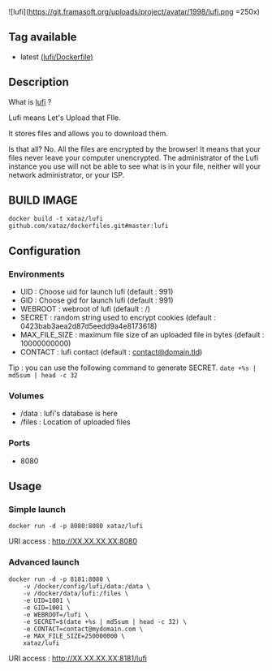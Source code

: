 ![lufi](https://git.framasoft.org/uploads/project/avatar/1998/lufi.png =250x)

## Tag available
* latest [(lufi/Dockerfile)](https://github.com/xataz/dockerfiles/blob/master/lufi/Dockerfile)

## Description
What is [lufi](https://git.framasoft.org/luc/lufi) ?

Lufi means Let's Upload that FIle.

It stores files and allows you to download them.

Is that all? No. All the files are encrypted by the browser! It means that your files never leave your computer unencrypted. The administrator of the Lufi instance you use will not be able to see what is in your file, neither will your network administrator, or your ISP.

## BUILD IMAGE

```shell
docker build -t xataz/lufi github.com/xataz/dockerfiles.git#master:lufi
```

## Configuration
### Environments
* UID : Choose uid for launch lufi (default : 991)
* GID : Choose gid for launch lufi (default : 991)
* WEBROOT : webroot of lufi (default : /)
* SECRET : random string used to encrypt cookies (default : 0423bab3aea2d87d5eedd9a4e8173618)
* MAX_FILE_SIZE : maximum file size of an uploaded file in bytes (default : 10000000000)
* CONTACT : lufi contact (default : contact@domain.tld)

Tip : you can use the following command to generate SECRET. `date +%s | md5sum | head -c 32`

### Volumes
* /data : lufi's database is here
* /files : Location of uploaded files

### Ports
* 8080

## Usage
### Simple launch
```shell
docker run -d -p 8080:8080 xataz/lufi
```
URI access : http://XX.XX.XX.XX:8080

### Advanced launch
```shell
docker run -d -p 8181:8080 \
	-v /docker/config/lufi/data:/data \
    -v /docker/data/lufi:/files \
	-e UID=1001 \
	-e GID=1001 \
    -e WEBROOT=/lufi \
    -e SECRET=$(date +%s | md5sum | head -c 32) \
    -e CONTACT=contact@mydomain.com \
    -e MAX_FILE_SIZE=250000000 \
	xataz/lufi
```
URI access : http://XX.XX.XX.XX:8181/lufi
